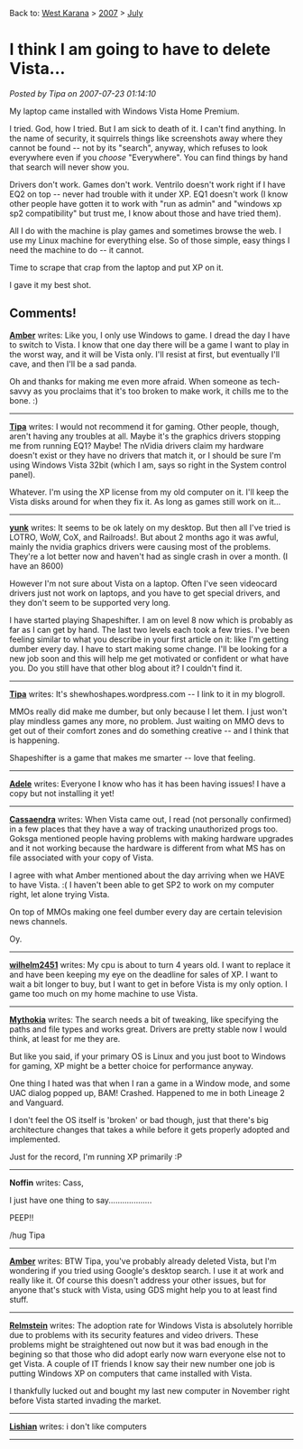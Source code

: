 Back to: [West Karana](/posts/westkarana.md) > [2007](/posts/2007/westkarana.md) > [July](./westkarana.md)
# I think I am going to have to delete Vista...

*Posted by Tipa on 2007-07-23 01:14:10*

My laptop came installed with Windows Vista Home Premium.

I tried. God, how I tried. But I am sick to death of it. I can't find anything. In the name of security, it squirrels things like screenshots away where they cannot be found -- not by its "search", anyway, which refuses to look everywhere even if you *choose* "Everywhere". You can find things by hand that search will never show you.

Drivers don't work. Games don't work. Ventrilo doesn't work right if I have EQ2 on top -- never had trouble with it under XP. EQ1 doesn't work (I know other people have gotten it to work with "run as admin" and "windows xp sp2 compatibility" but trust me, I know about those and have tried them).

All I do with the machine is play games and sometimes browse the web. I use my Linux machine for everything else. So of those simple, easy things I need the machine to do -- it cannot.

Time to scrape that crap from the laptop and put XP on it.

I gave it my best shot.
## Comments!

**[Amber](http://ambernight.org)** writes: Like you, I only use Windows to game. I dread the day I have to switch to Vista. I know that one day there will be a game I want to play in the worst way, and it will be Vista only. I'll resist at first, but eventually I'll cave, and then I'll be a sad panda.

Oh and thanks for making me even more afraid. When someone as tech-savvy as you proclaims that it's too broken to make work, it chills me to the bone. :)

---

**[Tipa](https://chasingdings.com)** writes: I would not recommend it for gaming. Other people, though, aren't having any troubles at all. Maybe it's the graphics drivers stopping me from running EQ1? Maybe! The nVidia drivers claim my hardware doesn't exist or they have no drivers that match it, or I should be sure I'm using Windows Vista 32bit (which I am, says so right in the System control panel).

Whatever. I'm using the XP license from my old computer on it. I'll keep the Vista disks around for when they fix it. As long as games still work on it...

---

**[yunk](http://www.plutospage.com/wow/)** writes: It seems to be ok lately on my desktop. But then all I've tried is LOTRO, WoW, CoX, and Railroads!. But about 2 months ago it was awful, mainly the nvidia graphics drivers were causing most of the problems. They're a lot better now and haven't had as single crash in over a month. (I have an 8600)

However I'm not sure about Vista on a laptop. Often I've seen videocard drivers just not work on laptops, and you have to get special drivers, and they don't seem to be supported very long.

I have started playing Shapeshifter. I am on level 8 now which is probably as far as I can get by hand. The last two levels each took a few tries. I've been feeling similar to what you describe in your first article on it: like I'm getting dumber every day. I have to start making some change. I'll be looking for a new job soon and this will help me get motivated or confident or what have you. Do you still have that other blog about it? I couldn't find it.

---

**[Tipa](https://chasingdings.com)** writes: It's shewhoshapes.wordpress.com -- I link to it in my blogroll.

MMOs really did make me dumber, but only because I let them. I just won't play mindless games any more, no problem. Just waiting on MMO devs to get out of their comfort zones and do something creative -- and I think that is happening.

Shapeshifter is a game that makes me smarter -- love that feeling.

---

**[Adele](http://www.adelecaelia.wordpress.com)** writes: Everyone I know who has it has been having issues! I have a copy but not installing it yet!

---

**[Cassaendra](http://cassaendra.blogspot.com)** writes: When Vista came out, I read (not personally confirmed) in a few places that they have a way of tracking unauthorized progs too. Goksga mentioned people having problems with making hardware upgrades and it not working because the hardware is different from what MS has on file associated with your copy of Vista. 

I agree with what Amber mentioned about the day arriving when we HAVE to have Vista. :( I haven't been able to get SP2 to work on my computer right, let alone trying Vista. 

On top of MMOs making one feel dumber every day are certain television news channels. 

Oy.

---

**[wilhelm2451](http://tagn.wordpress.com/)** writes: My cpu is about to turn 4 years old. I want to replace it and have been keeping my eye on the deadline for sales of XP. I want to wait a bit longer to buy, but I want to get in before Vista is my only option. I game too much on my home machine to use Vista.

---

**[Mythokia](http://blog.thermonuclearexchange.com/)** writes: The search needs a bit of tweaking, like specifying the paths and file types and works great. Drivers are pretty stable now I would think, at least for me they are.

But like you said, if your primary OS is Linux and you just boot to Windows for gaming, XP might be a better choice for performance anyway.

One thing I hated was that when I ran a game in a Window mode, and some UAC dialog popped up, BAM! Crashed. Happened to me in both Lineage 2 and Vanguard.

I don't feel the OS itself is 'broken' or bad though, just that there's big architecture changes that takes a while before it gets properly adopted and implemented.

Just for the record, I'm running XP primarily :P

---

**Noffin** writes: Cass, 

I just have one thing to say...................




PEEP!!

/hug Tipa

---

**[Amber](http://ambernight.org)** writes: BTW Tipa, you've probably already deleted Vista, but I'm wondering if you tried using Google's desktop search. I use it at work and really like it. Of course this doesn't address your other issues, but for anyone that's stuck with Vista, using GDS might help you to at least find stuff.

---

**[Relmstein](http://relmstein.blogspot.com)** writes: The adoption rate for Windows Vista is absolutely horrible due to problems with its security features and video drivers. These problems might be straightened out now but it was bad enough in the begining so that those who did adopt early now warn everyone else not to get Vista. A couple of IT friends I know say their new number one job is putting Windows XP on computers that came installed with Vista.

I thankfully lucked out and bought my last new computer in November right before Vista started invading the market.

---

**[Lishian](http://lishian.wordpress.com)** writes: i don't like computers

---

